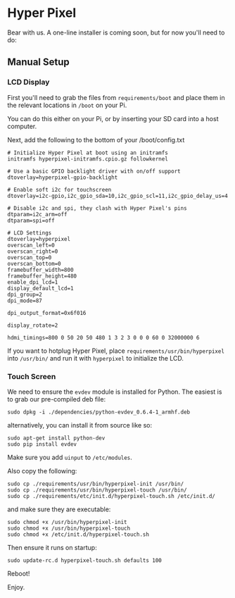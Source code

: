 # Hyper Pixel

Bear with us. A one-line installer is coming soon, but for now you'll need to do:

## Manual Setup

### LCD Display

First you'll need to grab the files from `requirements/boot` and place them in the relevant locations in `/boot` on your Pi.

You can do this either on your Pi, or by inserting your SD card into a host computer.

Next, add the following to the bottom of your /boot/config.txt

```
# Initialize Hyper Pixel at boot using an initramfs
initramfs hyperpixel-initramfs.cpio.gz followkernel

# Use a basic GPIO backlight driver with on/off support
dtoverlay=hyperpixel-gpio-backlight

# Enable soft i2c for touchscreen
dtoverlay=i2c-gpio,i2c_gpio_sda=10,i2c_gpio_scl=11,i2c_gpio_delay_us=4

# Disable i2c and spi, they clash with Hyper Pixel's pins
dtparam=i2c_arm=off
dtparam=spi=off

# LCD Settings
dtoverlay=hyperpixel
overscan_left=0
overscan_right=0
overscan_top=0
overscan_bottom=0
framebuffer_width=800
framebuffer_height=480
enable_dpi_lcd=1
display_default_lcd=1
dpi_group=2
dpi_mode=87

dpi_output_format=0x6f016

display_rotate=2

hdmi_timings=800 0 50 20 50 480 1 3 2 3 0 0 0 60 0 32000000 6
```

If you want to hotplug Hyper Pixel, place `requirements/usr/bin/hyperpixel` into `/usr/bin/` and run it with `hyperpixel` to initialize the LCD.

### Touch Screen

We need to ensure the `evdev` module is installed for Python. The easiest is to grab our pre-compiled deb file:

```
sudo dpkg -i ./dependencies/python-evdev_0.6.4-1_armhf.deb
```

alternatively, you can install it from source like so:

```
sudo apt-get install python-dev
sudo pip install evdev
```

Make sure you add `uinput` to `/etc/modules`.

Also copy the following:

```
sudo cp ./requirements/usr/bin/hyperpixel-init /usr/bin/
sudo cp ./requirements/usr/bin/hyperpixel-touch /usr/bin/
sudo cp ./requirements/etc/init.d/hyperpixel-touch.sh /etc/init.d/
```

and make sure they are executable:

```
sudo chmod +x /usr/bin/hyperpixel-init
sudo chmod +x /usr/bin/hyperpixel-touch
sudo chmod +x /etc/init.d/hyperpixel-touch.sh
```

Then ensure it runs on startup:

```
sudo update-rc.d hyperpixel-touch.sh defaults 100
```

Reboot!

Enjoy.
